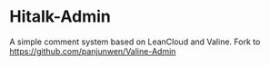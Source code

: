 # Hitalk-Admin
A simple comment system based on LeanCloud and Valine.  Fork to https://github.com/panjunwen/Valine-Admin
